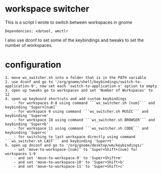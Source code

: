 # workspace switcher
This is a script I wrote to switch between workspaces in gnome 

```
Dependencies: xdotool, wmctlr
```
I also use dconf to set some of the keybindings and tweaks to set the number of workspaces.
 

# configuration
	1. move ws_switcher.sh into a folder that is in the PATH variable
	2. use dconf and go to '/org/gnome/shell/keybindings/switch-to-application-9', now set each 'switch-to-application-x' option to empty 
	3. open up tweaks go to workspaces and set 'Number of Workspaces' to 12 
	4. open up keyboard shortcuts and add custom keybindings
		- for workspaces 0-8 using command ```ws_switcher.sh [num]``` and keybinding 'Super+[num]`
		- for workspace 9 using command ```ws_switcher.sh MUSIC``` and keybinding 'Super+m'
		- for workspace 10 using command ```ws_switcher.sh BROWSER``` and keybinding 'Super+b'
		- for workspace 11 using command ```ws_switcher.sh CODE``` and keybinding `Super+c`
		- for switching to last workspace directly using command ```ws_switcher.sh LAST``` and keybinding 'Super+t'
	5. open up dnconf and go to '/org/gnome/desktop/wm/keybindings/' 
		- set 'move-to-workspace-[num]' to 'Super+Shift+[num] for workspaces 1-9 
		- and set 'move-to-workspace-9' to 'Super+Shift+m'
		- and set 'move-to-workspace-10' to 'Super+Shift+b' 
		- and set 'move-to-workspace-11' to 'Super+Shift+c' 
